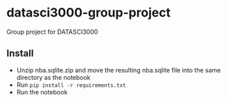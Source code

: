 # datasci3000-group-project

Group project for DATASCI3000

## Install

- Unzip nba.sqlite.zip and move the resulting nba.sqlite file into the same directory as the notebook
- Run ```pip install -r requirements.txt```
- Run the notebook